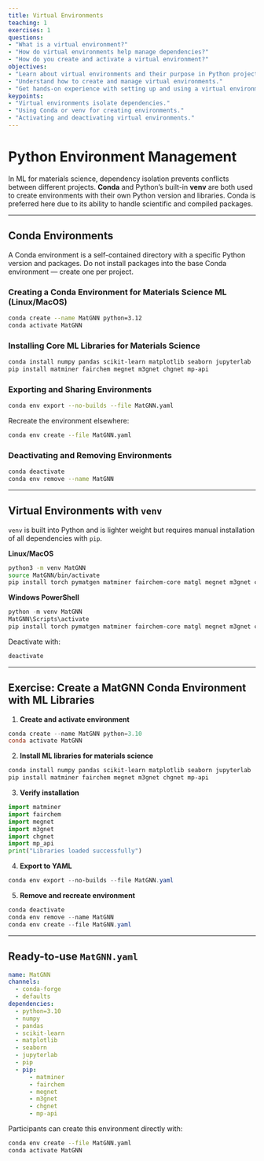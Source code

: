 ```yaml
---
title: Virtual Environments
teaching: 1
exercises: 1
questions:
- "What is a virtual environment?"
- "How do virtual environments help manage dependencies?"
- "How do you create and activate a virtual environment?"
objectives:
- "Learn about virtual environments and their purpose in Python projects."
- "Understand how to create and manage virtual environments."
- "Get hands-on experience with setting up and using a virtual environment."
keypoints:
- "Virtual environments isolate dependencies."
- "Using Conda or venv for creating environments."
- "Activating and deactivating virtual environments."
---
```


# Python Environment Management

In ML for materials science, dependency isolation prevents conflicts between different projects.
**Conda** and Python’s built-in **venv** are both used to create environments with their own Python version and libraries. Conda is preferred here due to its ability to handle scientific and compiled packages.

---

## Conda Environments

A Conda environment is a self-contained directory with a specific Python version and packages.
Do not install packages into the base Conda environment — create one per project.

### Creating a Conda Environment for Materials Science ML (Linux/MacOS)

```bash
conda create --name MatGNN python=3.12
conda activate MatGNN
```

### Installing Core ML Libraries for Materials Science

```bash
conda install numpy pandas scikit-learn matplotlib seaborn jupyterlab
pip install matminer fairchem megnet m3gnet chgnet mp-api
```

### Exporting and Sharing Environments

```bash
conda env export --no-builds --file MatGNN.yaml
```

Recreate the environment elsewhere:

```bash
conda env create --file MatGNN.yaml
```

### Deactivating and Removing Environments

```bash
conda deactivate
conda env remove --name MatGNN
```

---

## Virtual Environments with `venv`

`venv` is built into Python and is lighter weight but requires manual installation of all dependencies with `pip`.

**Linux/MacOS**

```bash
python3 -m venv MatGNN
source MatGNN/bin/activate
pip install torch pymatgen matminer fairchem-core matgl megnet m3gnet chgnet mp-api numpy pandas scikit-learn matplotlib seaborn jupyterlab ipython
```

**Windows PowerShell**

```powershell
python -m venv MatGNN
MatGNN\Scripts\activate
pip install torch pymatgen matminer fairchem-core matgl megnet m3gnet chgnet mp-api numpy pandas scikit-learn matplotlib seaborn jupyterlab ipython
```

Deactivate with:

```bash
deactivate
```

---

## Exercise: Create a MatGNN Conda Environment with ML Libraries

1. **Create and activate environment**

```powershell
conda create --name MatGNN python=3.10
conda activate MatGNN
```

2. **Install ML libraries for materials science**

```powershell
conda install numpy pandas scikit-learn matplotlib seaborn jupyterlab
pip install matminer fairchem megnet m3gnet chgnet mp-api
```

3. **Verify installation**

```python
import matminer
import fairchem
import megnet
import m3gnet
import chgnet
import mp_api
print("Libraries loaded successfully")
```

4. **Export to YAML**

```powershell
conda env export --no-builds --file MatGNN.yaml
```

5. **Remove and recreate environment**

```powershell
conda deactivate
conda env remove --name MatGNN
conda env create --file MatGNN.yaml
```

---

## Ready-to-use `MatGNN.yaml`

```yaml
name: MatGNN
channels:
  - conda-forge
  - defaults
dependencies:
  - python=3.10
  - numpy
  - pandas
  - scikit-learn
  - matplotlib
  - seaborn
  - jupyterlab
  - pip
  - pip:
      - matminer
      - fairchem
      - megnet
      - m3gnet
      - chgnet
      - mp-api
```

Participants can create this environment directly with:

```bash
conda env create --file MatGNN.yaml
conda activate MatGNN
```


